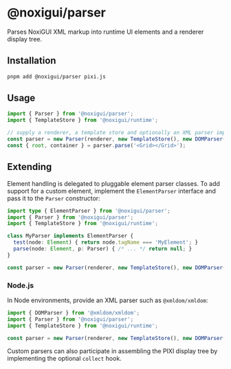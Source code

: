 # @noxigui/parser

Parses NoxiGUI XML markup into runtime UI elements and a renderer display tree.

## Installation

```bash
pnpm add @noxigui/parser pixi.js
```

## Usage

```ts
import { Parser } from '@noxigui/parser';
import { TemplateStore } from '@noxigui/runtime';

// supply a renderer, a template store and optionally an XML parser implementation
const parser = new Parser(renderer, new TemplateStore(), new DOMParser());
const { root, container } = parser.parse('<Grid></Grid>');
```

## Extending

Element handling is delegated to pluggable element parser classes.  To add
support for a custom element, implement the `ElementParser` interface and pass
it to the `Parser` constructor:

```ts
import type { ElementParser } from '@noxigui/parser';
import { Parser } from '@noxigui/parser';
import { TemplateStore } from '@noxigui/runtime';

class MyParser implements ElementParser {
  test(node: Element) { return node.tagName === 'MyElement'; }
  parse(node: Element, p: Parser) { /* ... */ return null; }
}

const parser = new Parser(renderer, new TemplateStore(), new DOMParser(), [new MyParser()]);
```

### Node.js

In Node environments, provide an XML parser such as `@xmldom/xmldom`:

```ts
import { DOMParser } from '@xmldom/xmldom';
import { Parser } from '@noxigui/parser';
import { TemplateStore } from '@noxigui/runtime';

const parser = new Parser(renderer, new TemplateStore(), new DOMParser());
```

Custom parsers can also participate in assembling the PIXI display tree by
implementing the optional `collect` hook.
